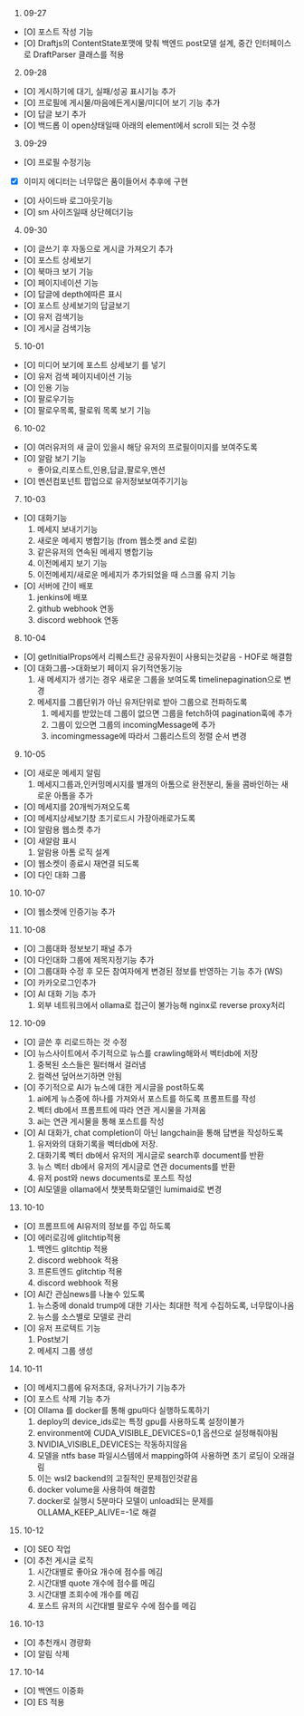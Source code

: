 1. 09-27
- [O] 포스트 작성 기능
- [O] Draftjs의 ContentState포맷에 맞춰 백엔드 post모델 설계, 중간 인터페이스로 DraftParser 클래스를 적용
2. 09-28
- [O] 게시하기에 대기, 실패/성공 표시기능 추가
- [O] 프로필에 게시물/마음에든게시물/미디어 보기 기능 추가
- [O] 답글 보기 추가
- [O] 백드롭 이 open상태일때 아래의 element에서 scroll 되는 것 수정
3. 09-29
- [O] 프로필 수정기능
- [X] 이미지 에디터는 너무많은 품이들어서 추후에 구현
- [O] 사이드바 로그아웃기능
- [O] sm 사이즈일때 상단헤더기능
4. 09-30
- [O] 글쓰기 후 자동으로 게시글 가져오기 추가
- [O] 포스트 상세보기
- [O] 북마크 보기 기능
- [O] 페이지네이션 기능
- [O] 답글에 depth에따른 표시
- [O] 포스트 상세보기의 답글보기
- [O] 유저 검색기능
- [O] 게시글 검색기능
5. 10-01
- [O] 미디어 보기에 포스트 상세보기 를 넣기
- [O] 유저 검색 페이지네이션 기능
- [O] 인용 기능
- [O] 팔로우기능
- [O] 팔로우목록, 팔로워 목록 보기 기능
6. 10-02
- [O] 여러유저의 새 글이 있을시 해당 유저의 프로필이미지를 보여주도록
- [O] 알람 보기 기능
  - 좋아요,리포스트,인용,답글,팔로우,멘션
- [O] 멘션컴포넌트 팝업으로 유저정보보여주기기능
7. 10-03
- [O] 대화기능
  1. 메세지 보내기기능
  2. 새로운 메세지 병합기능 (from 웹소켓 and 로컬)
  3. 같은유저의 연속된 메세지 병합기능
  4. 이전메세지 보기 기능
  5. 이전메세지/새로운 메세지가 추가되었을 때 스크롤 유지 기능
- [O] 서버에 간이 배포
  1. jenkins에 배포
  2. github webhook 연동
  3. discord webhook 연동
8. 10-04
- [O] getInitialProps에서 리퀘스트간 공유자원이 사용되는것같음 - HOF로 해결함
- [O] 대화그룹->대화보기 페이지 유기적연동기능
  1. 새 메세지가 생기는 경우 새로운 그룹을 보여도록 timelinepagination으로 변경
  2. 메세지를 그룹단위가 아닌 유저단위로 받아 그룹으로 전파하도록
      1. 메세지를 받았는데 그룹이 없으면 그룹을 fetch하여 pagination훅에 추가
      2. 그룹이 있으면 그룹의 incomingMessage에 추가
      3. incomingmessage에 따라서 그룹리스트의 정렬 순서 변경
9. 10-05
- [O] 새로운 메세지 알림
  1. 메세지그룹과,인커밍메시지를 별개의 아톰으로 완전분리, 둘을 콤바인하는 새로운 아톰을 추가
- [O] 메세지를 20개씩가져오도록
- [O] 메세지상세보기창 초기로드시 가장아래로가도록
- [O] 알람용 웹소켓 추가
- [O] 새알람 표시
  1. 알람용 아톰 로직 설계
- [O] 웹소켓이 종료시 재연결 되도록
- [O] 다인 대화 그룹

10. 10-07
- [O] 웹소켓에 인증기능 추가
11. 10-08
- [O] 그룹대화 정보보기 패널 추가
- [O] 다인대화 그룹에 제목지정기능 추가
- [O] 그룹대화 수정 후 모든 참여자에게 변경된 정보를 반영하는 기능 추가 (WS)
- [O] 카카오로그인추가
- [O] AI 대화 기능 추가
  1. 외부 네트워크에서 ollama로 접근이 불가능해 nginx로 reverse proxy처리
12. 10-09
- [O] 글쓴 후 리로드하는 것 수정
- [O] 뉴스사이트에서 주기적으로 뉴스를 crawling해와서 벡터db에 저장
  1. 중복된 소스들은 필터해서 걸러냄
  2. 컬렉션 덮어쓰기하면 안됨
- [O] 주기적으로 AI가 뉴스에 대한 게시글을 post하도록
  1. ai에게 뉴스중에 하나를 가져와서 포스트를 하도록 프롬프트를 작성
  2. 벡터 db에서 프롬프트에 따라 연관 게시물을 가져옴
  3. ai는 연관 게시물을 통해 포스트를 작성
- [O] AI 대화가, chat completion이 아닌 langchain을 통해 답변을 작성하도록
  1. 유저와의 대화기록을 벡터db에 저장.
  2. 대화기록 벡터 db에서 유저의 게시글로 search후 document를 반환
  3. 뉴스 벡터 db에서 유저의 게시글로 연관 documents를 반환
  4. 유저 post와 news documents로 포스트 작성
- [O] AI모델을 ollama에서 챗봇특화모델인 lumimaid로 변경
13. 10-10
- [O] 프롬프트에 AI유저의 정보를 주입 하도록
- [O] 에러로깅에 glitchtip적용
  1. 백엔드 glitchtip 적용
    1. discord webhook 적용
  2. 프론트엔드 glitchtip 적용
    1. discord webhook 적용
- [O] AI간 관심news를 나눌수 있도록
  1. 뉴스중에 donald trump에 대한 기사는 최대한 적게 수집하도록, 너무많이나옴
  2. 뉴스를 소스별로 모델로 관리
- [O] 유저 프로텍트 기능
  1. Post보기
  2. 메세지 그룹 생성
14. 10-11
- [O] 메세지그룹에 유저초대, 유저나가기 기능추가
- [O] 포스트 삭제 기능 추가
- [O] Ollama 를 docker를 통해 gpu마다 실행하도록하기
  1. deploy의 device_ids로는 특정 gpu를 사용하도록 설정이불가
  2. environment에 CUDA_VISIBLE_DEVICES=0,1 옵션으로 설정해줘야됨
  3. NVIDIA_VISIBLE_DEVICES는 작동하지않음
  4. 모델을 ntfs base 파일시스템에서 mapping하여 사용하면 초기 로딩이 오래걸림
  5. 이는 wsl2 backend의 고질적인 문제점인것같음
  6. docker volume을 사용하여 해결함
  7. docker로 실행시 5분마다 모델이 unload되는 문제를 OLLAMA_KEEP_ALIVE=-1로 해결

15. 10-12
- [O] SEO 작업
- [O] 추천 게시글 로직
  1. 시간대별로 좋아요 개수에 점수를 메김
  2. 시간대별 quote 개수에 점수를 메김
  3. 시간대별 조회수에 개수를 메김
  4. 포스트 유저의 시간대별 팔로우 수에 점수를 메김

16. 10-13
- [O] 추천캐시 경량화
- [O] 알림 삭제
17. 10-14
- [O] 백엔드 이중화
- [O] ES 적용